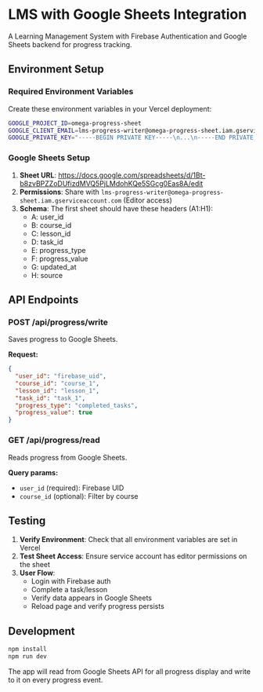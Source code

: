 # LMS with Google Sheets Integration

A Learning Management System with Firebase Authentication and Google Sheets backend for progress tracking.

## Environment Setup

### Required Environment Variables

Create these environment variables in your Vercel deployment:

```bash
GOOGLE_PROJECT_ID=omega-progress-sheet
GOOGLE_CLIENT_EMAIL=lms-progress-writer@omega-progress-sheet.iam.gserviceaccount.com
GOOGLE_PRIVATE_KEY="-----BEGIN PRIVATE KEY-----\n...\n-----END PRIVATE KEY-----\n"
```

### Google Sheets Setup

1. **Sheet URL**: https://docs.google.com/spreadsheets/d/1Bt-b8zvBPZZoDUfizdMVQ5PjLMdohKQe5SGcg0Eas8A/edit
2. **Permissions**: Share with `lms-progress-writer@omega-progress-sheet.iam.gserviceaccount.com` (Editor access)
3. **Schema**: The first sheet should have these headers (A1:H1):
   - A: user_id
   - B: course_id  
   - C: lesson_id
   - D: task_id
   - E: progress_type
   - F: progress_value
   - G: updated_at
   - H: source

## API Endpoints

### POST /api/progress/write
Saves progress to Google Sheets.

**Request:**
```json
{
  "user_id": "firebase_uid",
  "course_id": "course_1", 
  "lesson_id": "lesson_1",
  "task_id": "task_1",
  "progress_type": "completed_tasks",
  "progress_value": true
}
```

### GET /api/progress/read
Reads progress from Google Sheets.

**Query params:**
- `user_id` (required): Firebase UID
- `course_id` (optional): Filter by course

## Testing

1. **Verify Environment**: Check that all environment variables are set in Vercel
2. **Test Sheet Access**: Ensure service account has editor permissions on the sheet
3. **User Flow**: 
   - Login with Firebase auth
   - Complete a task/lesson
   - Verify data appears in Google Sheets
   - Reload page and verify progress persists

## Development

```bash
npm install
npm run dev
```

The app will read from Google Sheets API for all progress display and write to it on every progress event.
